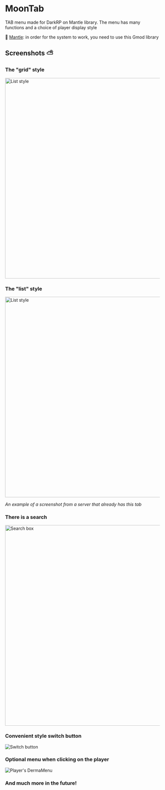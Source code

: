 # MoonTab
TAB menu made for DarkRP on Mantle library. The menu has many functions and a choice of player display style

🔧 [Mantle](https://github.com/darkfated/mantle): in order for the system to work, you need to use this Gmod library

## Screenshots ⛅

### The "grid" style
<img src="https://github.com/darkfated/moontab/assets/49955245/2cde8ca6-a9c9-439a-aa15-c008ac5471bf" width="650" alt="List style">

### The "list" style
<img src="https://github.com/darkfated/moontab/assets/49955245/5399966a-95ae-4712-b4e6-28582c91b64c" width="650" alt="List style">

*An example of a screenshot from a server that already has this tab*

### There is a search
<img src="https://github.com/darkfated/moontab/assets/49955245/49ab3955-db8a-423e-897c-99729133c5f9" width="650" alt="Search box">

### Convenient style switch button
![Switch button](https://github.com/darkfated/moontab/assets/49955245/c2bd5be8-fd1f-4c8a-942f-403d8c78276b)

### Optional menu when clicking on the player
![Player's DermaMenu](https://github.com/darkfated/moontab/assets/49955245/b5e9c743-3ce2-4a9b-bb85-870a1c5360f0)

### And much more in the future!
